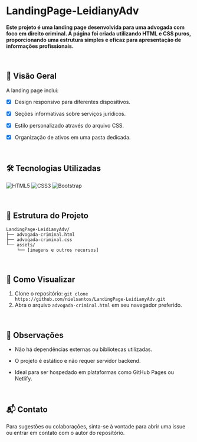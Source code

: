 # LandingPage-LeidianyAdv

**Este projeto é uma landing page desenvolvida para uma advogada com foco em direito criminal. A página foi criada utilizando HTML e CSS puros, proporcionando uma estrutura simples e eficaz para apresentação de informações profissionais.**

  </br>
  
## 📄 Visão Geral
A landing page inclui:
* [x] Design responsivo para diferentes dispositivos.
* [x] Seções informativas sobre serviços jurídicos.
* [x] Estilo personalizado através do arquivo CSS.
* [x] Organização de ativos em uma pasta dedicada.

  </br>
  
## 🛠️ Tecnologias Utilizadas
![HTML5](https://img.shields.io/badge/html5-%23E34F26.svg?style=for-the-badge&logo=html5&logoColor=white)
![CSS3](https://img.shields.io/badge/css3-%231572B6.svg?style=for-the-badge&logo=css3&logoColor=white)
![Bootstrap](https://img.shields.io/badge/bootstrap-%238511FA.svg?style=for-the-badge&logo=bootstrap&logoColor=white)


  </br>
  
##  📁 Estrutura do Projeto
```
LandingPage-LeidianyAdv/
├── advogada-criminal.html
├── advogada-criminal.css
└── assets/
    └── [imagens e outros recursos]
```

  </br>
  
## 🚀 Como Visualizar
1. Clone o repositório: ``git clone https://github.com/nielsantos/LandingPage-LeidianyAdv.git``
2. Abra o arquivo ``advogada-criminal.html`` em seu navegador preferido.

  </br>
  
## 📌 Observações
* Não há dependências externas ou bibliotecas utilizadas.
* O projeto é estático e não requer servidor backend.
* Ideal para ser hospedado em plataformas como GitHub Pages ou Netlify.

  </br>
  
## 📬 Contato
Para sugestões ou colaborações, sinta-se à vontade para abrir uma issue ou entrar em contato com o autor do repositório.
